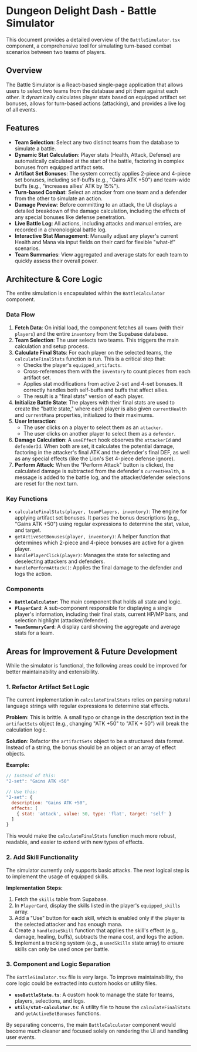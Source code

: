 # Dungeon Delight Dash - Battle Simulator

This document provides a detailed overview of the `BattleSimulator.tsx` component, a comprehensive tool for simulating turn-based combat scenarios between two teams of players.

## Overview

The Battle Simulator is a React-based single-page application that allows users to select two teams from the database and pit them against each other. It dynamically calculates player stats based on equipped artifact set bonuses, allows for turn-based actions (attacking), and provides a live log of all events.

## Features

*   **Team Selection**: Select any two distinct teams from the database to simulate a battle.
*   **Dynamic Stat Calculation**: Player stats (Health, Attack, Defense) are automatically calculated at the start of the battle, factoring in complex bonuses from equipped artifact sets.
*   **Artifact Set Bonuses**: The system correctly applies 2-piece and 4-piece set bonuses, including self-buffs (e.g., "Gains ATK +50") and team-wide buffs (e.g., "increases allies' ATK by 15%").
*   **Turn-based Combat**: Select an attacker from one team and a defender from the other to simulate an action.
*   **Damage Preview**: Before committing to an attack, the UI displays a detailed breakdown of the damage calculation, including the effects of any special bonuses like defense penetration.
*   **Live Battle Log**: All actions, including attacks and manual entries, are recorded in a chronological battle log.
*   **Interactive Stat Management**: Manually adjust any player's current Health and Mana via input fields on their card for flexible "what-if" scenarios.
*   **Team Summaries**: View aggregated and average stats for each team to quickly assess their overall power.

## Architecture & Core Logic

The entire simulation is encapsulated within the `BattleCalculator` component.

### Data Flow

1.  **Fetch Data**: On initial load, the component fetches all `teams` (with their `players`) and the entire `inventory` from the Supabase database.
2.  **Team Selection**: The user selects two teams. This triggers the main calculation and setup process.
3.  **Calculate Final Stats**: For each player on the selected teams, the `calculateFinalStats` function is run. This is a critical step that:
    *   Checks the player's `equipped_artifacts`.
    *   Cross-references them with the `inventory` to count pieces from each artifact set.
    *   Applies stat modifications from active 2-set and 4-set bonuses. It correctly handles both self-buffs and buffs that affect allies.
    *   The result is a "final stats" version of each player.
4.  **Initialize Battle State**: The players with their final stats are used to create the "battle state," where each player is also given `currentHealth` and `currentMana` properties, initialized to their maximums.
5.  **User Interaction**:
    *   The user clicks on a player to select them as an `attacker`.
    *   The user clicks on another player to select them as a `defender`.
6.  **Damage Calculation**: A `useEffect` hook observes the `attackerId` and `defenderId`. When both are set, it calculates the potential damage, factoring in the attacker's final ATK and the defender's final DEF, as well as any special effects (like the Lion's Set 4-piece defense ignore).
7.  **Perform Attack**: When the "Perform Attack" button is clicked, the calculated damage is subtracted from the defender's `currentHealth`, a message is added to the battle log, and the attacker/defender selections are reset for the next turn.

### Key Functions

*   `calculateFinalStats(player, teamPlayers, inventory)`: The engine for applying artifact set bonuses. It parses the bonus descriptions (e.g., "Gains ATK +50") using regular expressions to determine the stat, value, and target.
*   `getActiveSetBonuses(player, inventory)`: A helper function that determines which 2-piece and 4-piece bonuses are active for a given player.
*   `handlePlayerClick(player)`: Manages the state for selecting and deselecting attackers and defenders.
*   `handlePerformAttack()`: Applies the final damage to the defender and logs the action.

### Components

*   **`BattleCalculator`**: The main component that holds all state and logic.
*   **`PlayerCard`**: A sub-component responsible for displaying a single player's information, including their final stats, current HP/MP bars, and selection highlight (attacker/defender).
*   **`TeamSummaryCard`**: A display card showing the aggregate and average stats for a team.

## Areas for Improvement & Future Development

While the simulator is functional, the following areas could be improved for better maintainability and extensibility.

### 1. Refactor Artifact Set Logic

The current implementation in `calculateFinalStats` relies on parsing natural language strings with regular expressions to determine stat effects.

**Problem**: This is brittle. A small typo or change in the description text in the `artifactSets` object (e.g., changing "ATK +50" to "ATK + 50") will break the calculation logic.

**Solution**: Refactor the `artifactSets` object to be a structured data format. Instead of a string, the bonus should be an object or an array of effect objects.

**Example:**

```javascript
// Instead of this:
"2-set": "Gains ATK +50"

// Use this:
"2-set": {
  description: "Gains ATK +50",
  effects: [
    { stat: 'attack', value: 50, type: 'flat', target: 'self' }
  ]
}
```

This would make the `calculateFinalStats` function much more robust, readable, and easier to extend with new types of effects.

### 2. Add Skill Functionality

The simulator currently only supports basic attacks. The next logical step is to implement the usage of equipped skills.

**Implementation Steps:**

1.  Fetch the `skills` table from Supabase.
2.  In `PlayerCard`, display the skills listed in the player's `equipped_skills` array.
3.  Add a "Use" button for each skill, which is enabled only if the player is the selected attacker and has enough mana.
4.  Create a `handleUseSkill` function that applies the skill's effect (e.g., damage, healing, buffs), subtracts the mana cost, and logs the action.
5.  Implement a tracking system (e.g., a `usedSkills` state array) to ensure skills can only be used once per battle.

### 3. Component and Logic Separation

The `BattleSimulator.tsx` file is very large. To improve maintainability, the core logic could be extracted into custom hooks or utility files.

*   **`useBattleState.ts`**: A custom hook to manage the state for teams, players, selections, and logs.
*   **`utils/stat-calculator.ts`**: A utility file to house the `calculateFinalStats` and `getActiveSetBonuses` functions.

By separating concerns, the main `BattleCalculator` component would become much cleaner and focused solely on rendering the UI and handling user events.

---